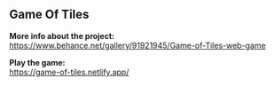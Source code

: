 ## Game Of Tiles

**More info about the project:**<br/>
https://www.behance.net/gallery/91921945/Game-of-Tiles-web-game

**Play the game:**<br/>
https://game-of-tiles.netlify.app/
